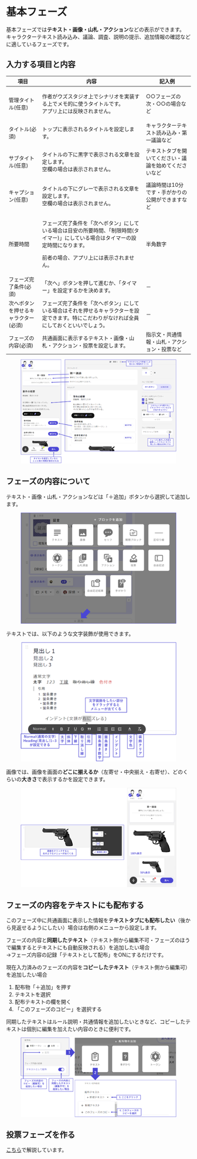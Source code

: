 # 基本フェーズ

基本フェーズでは**テキスト・画像・山札・アクション**などの表示ができます。 キャラクターテキスト読み込み、議論、調査、説明の提示、追加情報の確認などに適しているフェーズです。



## 入力する項目と内容

| 項目                  | 内容                                                                                                     | 記入例                         |
| ------------------- | ------------------------------------------------------------------------------------------------------ | --------------------------- |
| 管理タイトル(任意)          | <p>作者がウズスタジオ上でシナリオを実装する上でメモ的に使うタイトルです。<br>アプリ上には反映されません。</p>                                           | ○○フェーズの次・○○の場合など            |
| タイトル(必須)            | トップに表示されるタイトルを設定します。                                                                                   | キャラクターテキスト読み込み・第一議論など       |
| サブタイトル(任意)          | <p>タイトルの下に黒字で表示される文章を設定します。<br>空欄の場合は表示されません。</p>                                                      | テキストタブを開いてください・議論を始めてくださいなど |
| キャプション(任意)          | <p>タイトルの下にグレーで表示される文章を設定します。<br>空欄の場合は表示されません。</p>                                                     | 議論時間は10分です・手がかりの公開ができますなど   |
| 所要時間                | <p>フェーズ完了条件を「次へボタン」にしている場合は目安の所要時間、「制限時間(タイマー)」にしている場合はタイマーの設定時間になります。 </p><p>前者の場合、アプリ上には表示されません。</p> | 半角数字                        |
| フェーズ完了条件(必須)        | 「次へ」ボタンを押して進むか、「タイマー」を設定するかを決めます。                                                                      | －                           |
| 次へボタンを押せるキャラクター(必須) | フェーズ完了条件を「次へボタン」にしている場合はそれを押せるキャラクターを設定できます。特にこだわりがなければ全員にしておくといいでしょう。                                 | －                           |
| フェーズの内容(必須)         | 共通画面に表示するテキスト・画像・山札・アクション・投票を設定します。                                                                    | 指示文・共通情報・山札・アクション・投票など      |

<figure><img src="../../.gitbook/assets/image (114).png" alt=""><figcaption></figcaption></figure>



## フェーズの内容について

テキスト・画像・山札・アクションなどは「＋追加」ボタンから選択して追加します。

<figure><img src="../../.gitbook/assets/image (1).png" alt=""><figcaption></figcaption></figure>

テキストでは、以下のような文字装飾が使用できます。

<figure><img src="../../.gitbook/assets/image (116).png" alt=""><figcaption></figcaption></figure>



画像では、画像を画面の**どこに揃えるか**（左寄せ・中央揃え・右寄せ）、どのくらいの**大きさ**で表示するかを設定できます。

<figure><img src="../../.gitbook/assets/image (117).png" alt=""><figcaption></figcaption></figure>



## フェーズの内容をテキストにも配布する

このフェーズ中に共通画面に表示した情報を**テキストタブにも配布したい**（後から見返せるようにしたい）場合は右側のメニューから設定します。

フェーズの内容と**同期したテキスト**（テキスト側から編集不可・フェーズのほうで編集するとテキストにも自動反映される）を追加したい場合\
→フェーズ内容の記録「テキストとして配布」をONにするだけです。

現在入力済みのフェーズの内容を**コピーしたテキスト**（テキスト側から編集可）を追加したい場合

1. 配布物「＋追加」を押す
2. テキストを選択
3. 配布テキストの欄を開く
4. 「このフェーズのコピー」を選択する

同期したテキストはルール説明・共通情報を追加したいときなど、コピーしたテキストは個別に編集を加えたい内容のときに便利です。

<figure><img src="../../.gitbook/assets/image (118) (1).png" alt=""><figcaption></figcaption></figure>



## 投票フェーズを作る

[こちら](select.md)で解説しています。

